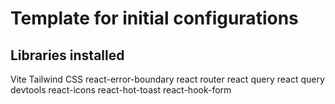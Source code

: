 # Template for initial configurations

## Libraries installed

Vite
Tailwind CSS
react-error-boundary
react router
react query
react query devtools
react-icons
react-hot-toast
react-hook-form
